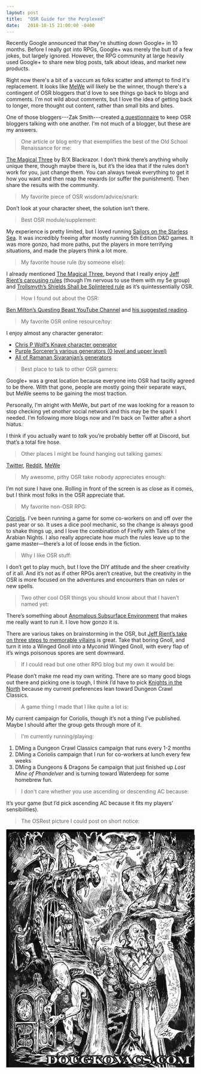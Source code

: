 ```yaml
---
layout: post
title:  "OSR Guide for the Perplexed"
date:   2018-10-15 21:00:00 -0400
---
```


Recently Google announced that they're shutting down Google+ in 10 months. Before I really got into RPGs, Google+ was merely the butt of a few jokes, but largely ignored. However, the RPG community at large heavily used Google+ to share new blog posts, talk about ideas, and market new products.

Right now there's a bit of a vaccum as folks scatter and attempt to find it's replacement. It looks like [MeWe](https://mewe.com) will likely be the winner, though there's a contingent of OSR bloggers that'd love to see things go back to blogs and comments. I'm not wild about comments, but I love the idea of getting back to longer, more thought out content, rather than small bits and bites.

One of those bloggers---Zak Smith---created [a questionnaire](http://dndwithpornstars.blogspot.com/2018/10/osr-guide-for-perplexed-questionnaire.html?zx=e64309889421c08a) to keep OSR bloggers talking with one another. I'm not much of a blogger, but these are my answers.

> One article or blog entry that exemplifies the best of the Old School Renaissance for me:

[The Magical Three](http://bxblackrazor.blogspot.com/2018/05/the-magical-three.html) by B/X Blackrazor. I don’t think there’s anything wholly unique there, though maybe there is, but it’s the idea that if the rules don’t work for you, just change them. You can always tweak everything to get it how you want and then reap the rewards (or suffer the punishment). Then share the results with the community.

> My favorite piece of OSR wisdom/advice/snark:

Don’t look at your character sheet, the solution isn’t there.

> Best OSR module/supplement:

My experience is pretty limited, but I loved running [Sailors on the Starless Sea](http://goodman-games.com/store/product/dungeon-crawl-classics-67-sailors-on-the-starless-sea-2/). It was incredibly freeing after mostly running 5th Edition D&D games. It was more gonzo, had more paths, put the players in more terrifying situations, and made the players think a lot more. 

> My favorite house rule (by someone else):

I already mentioned [The Magical Three](http://bxblackrazor.blogspot.com/2018/05/the-magical-three.html), beyond that I really enjoy [Jeff Rient’s carousing rules](http://jrients.blogspot.com/2008/12/party-like-its-999.html) (though I’m nervous to use them with my 5e group) and [Trollsmyth’s Shields Shall be Splintered rule](http://trollsmyth.blogspot.com/2008/05/shields-shall-be-splintered.html) as it’s quintessentially OSR.

> How I found out about the OSR:

[Ben Milton’s Questing Beast YouTube Channel](https://www.youtube.com/channel/UCvYwePdbWSEwUa-Pk02u3Zw) and [his suggested reading](http://questingblog.com/resources/).

> My favorite OSR online resource/toy:

I enjoy almost any character generator:

- [Chris P Wolf’s Knave character generator](http://chrispwolf.com/knave/)
- [Purple Sorcerer’s various generators (0 level and upper level)](https://purplesorcerer.com/tools.php)
- [All of Ramanan Sivaranjan’s generators](http://save.vs.totalpartykill.ca/web-apps/)

> Best place to talk to other OSR gamers:

Google+ was a great location because everyone into OSR had tacitly agreed to be there. With that gone, people are mostly going their separate ways, but MeWe seems to be gaining the most traction.

Personally, I’m alright with MeWe, but part of me was looking for a reason to stop checking yet *another* social network and this may be the spark I needed. I’m following more blogs now and I’m back on Twitter after a short hiatus.

I think if you actually want to _talk_ you’re probably better off at Discord, but that’s a total fire hose.

> Other places I might be found hanging out talking games:

[Twitter](https://mobile.twitter.com/wesbaker), [Reddit](https://www.reddit.com/user/wes_baker), [MeWe](mewe.com/i/wesbaker)

> My awesome, pithy OSR take nobody appreciates enough:

I’m not sure I have one. Rolling in front of the screen is as close as it comes, but I think most folks in the OSR appreciate that.

> My favorite non-OSR RPG:

[Coriolis](http://frialigan.se/en/games/coriolis-2/). I’ve been running a game for some co-workers on and off over the past year or so. It uses a dice pool mechanic, so the change is always good to shake things up, and I love the combination of Firefly with Tales of the Arabian Nights. I also really appreciate how much the rules leave up to the game master—there’s a lot of loose ends in the fiction.

> Why I like OSR stuff:

I don’t get to play much, but I love the DIY attitude and the sheer creativity of it all. And it’s not as if other RPGs aren’t creative, but the creativity in the OSR is more focused on the adventures and encounters than on rules or new spells.

> Two other cool OSR things you should know about that I haven’t named yet:

There’s something about [Anomalous Subsurface Environment](http://tenfootpole.org/ironspike/?p=63) that makes me really want to run it. I love how gonzo it is.

There are various takes on brainstorming in the OSR, but [Jeff Rient’s take on three steps to memorable villains](http://jrients.blogspot.com/2006/10/three-steps-to-memorable-villainy.html) is great. Take that boring Gnoll, and turn it into a Winged Gnoll into a Myconid Winged Gnoll, with every flap of it’s wings poisonous spores are sent downward.

> If I could read but one other RPG blog but my own it would be:

Please don’t make me read my own writing. There are so many good blogs out there and picking one is tough, I think I’d have to pick [Knights in the North](https://knightsinthenorth.blog) because my current preferences lean toward Dungeon Crawl Classics.

> A game thing I made that I like quite a lot is:

My current campaign for Coriolis, though it’s not a thing I’ve published. Maybe I should after the group gets through more of it.

> I'm currently running/playing:

1. DMing a Dungeon Crawl Classics campaign that runs every 1-2 months
2. DMing a Coriolis campaign that I run for co-workers at lunch every few weeks
3. DMing a Dungeons & Dragons 5e campaign that just finished up _Lost Mine of Phandelver_ and is turning toward Waterdeep for some homebrew fun.

> I don't care whether you use ascending or descending AC because:

It’s your game (but I’d pick ascending AC because it fits my players’ sensibilities).

> The OSRest picture I could post on short notice:

![Doug Kovacs art](/assets/images/kovacs-dcc.jpg)
